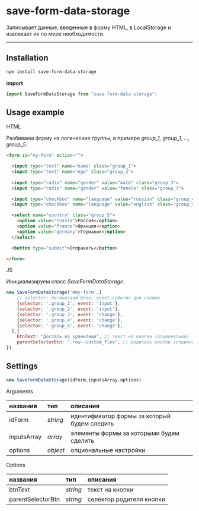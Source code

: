 # save-form-data-storage

Записывает данные, введенные в форму HTML, в LocalStorage и извлекает их по мере необходимости.

***

## Installation

```bash
npm install save-form-data-storage
```

**import**

```js
import SaveFormDataStorage from "save-form-data-storage";
```

## Usage example

HTML

Разбиваем форму на логические группы, в примере _group_1, group_1, …, group_5_.

```html
<form id="my-form" action="">

  <input type="text" name="name" class="group_1">
  <input type="text" name="ege" class="group_2">
  
  <input type="radio" name="gender" value="male" class="group_3">
  <input type="radio" name="gender" value="female" class="group_3">

  <input type="checkbox" name="language" value="russian" class="group_4">
  <input type="checkbox" name="language" value="english" class="group_4">

  <select name="country" class="group_5">
    <option value="russia">Россия</option>
    <option value="france">Франция</option>
    <option value="germany">Германия</option>
  </select>

  <button type="submit">Отправить</button>

</form>
```

JS

Инициализируем класс _SaveFormDataStorage_.

```js
new SaveFormDataStorage('#my-form',[
    // selector: логический блок, event:события для слежки
    {selector: '.group_1', event: 'input'},
    {selector: '.group_2', event: 'input'},
    {selector: '.group_3', event: 'change'},
    {selector: '.group_4', event: 'change'},
    {selector: '.group_5', event: 'change'},
  ],{
    btnText: "Достать из хранилища", // текст на кнопки (опционально)
    parentSelectorBtn: ".row--custom_flex", // родитель кнопки (опционально, кнопка по умолчанию вставляется в конец формы)
})
```

## Settings

```js
new SaveFormDataStorage(idForm,inputsArray,options)
```

Arguments

| названия    | тип      | описания                                     |
|:------------|:---------|:---------------------------------------------|
| idForm      | _string_ | идентификатор формы за который будем следить | 
| inputsArray | _array_  | элементы формы за которыми будем сделить     |
| options     | _object_ | опциональные настройки                       |

Options

| названия          | тип      | описания                 |
|:------------------|:---------|:-------------------------|
| btnText           | _string_ | текст на кнопки          | 
| parentSelectorBtn | _string_ | селектор родителя кнопки |






